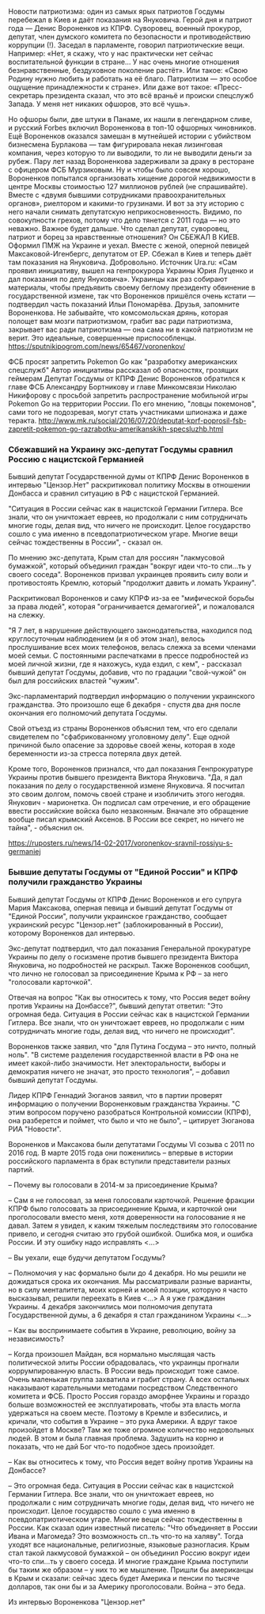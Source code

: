 Новости патриотизма: один из самых ярых патриотов Госдумы перебежал в Киев и даёт показания на Януковича.
Герой дня и патриот года — Денис Вороненков из КПРФ. Суворовец, военный прокурор, депутат, член думского комитета по безопасности и противодействию коррупции (!). Заседал в парламенте, говорил патриотические вещи.
Например: «Нет, я скажу, что у нас практически нет сейчас воспитательной функции в стране… У нас очень многие отношения безнравственные, бездуховное поколение растёт».
Или такое: «Свою Родину нужно любить и работать на её благо. Патриотизм — это особое ощущение принадлежности к стране».
Или даже вот такое: «Пресс-секретарь президента сказал, что это всё враньё и происки спецслужб Запада. У меня нет никаких офшоров, это всё чушь».

Но офшоры были, две штуки в Панаме, их нашли в легендарном сливе, и русский Forbes включил Вороненкова в топ-10 офшорных чиновников. Ещё Вороненков оказался замешан в мутнейшей истории с убийством бизнесмена Бурлакова — там фигурировала некая лизинговая компания, через которую то ли выводили, то ли не выводили деньги за рубеж. Пару лет назад Вороненкова задерживали за драку в ресторане с офицером ФСБ Мурзиковым. Ну и чтобы было совсем хорошо, Вороненков попытался организовать хищение дорогой недвижимости в центре Москвы стоимостью 127 миллионов рублей (не спрашивайте). Вместе с «двумя бывшими сотрудниками правоохранительных органов», риелтором и какими-то грузинами. И вот за эту историю с него начали снимать депутатскую неприкосновенность. Видимо, по совокупности грехов, потому что дело тянется с 2011 года — но это неважно. Важное будет дальше.
Что сделал депутат, суворовец, патриот и борец за нравственные отношения?
Он СБЕЖАЛ В КИЕВ. Оформил ПМЖ на Украине и уехал. Вместе с женой, оперной певицей Максаковой-Игенбергс, депутатом от ЕР. Сбежал в Киев и теперь даёт там показания на Януковича. Добровольно.
Источник Ura.ru: «Сам проявил инициативу, вышел на генпрокурора Украины Юрия Луценко и дал показания по делу Януковича».
Украинцы как раз собирают материалы, чтобы предъявить своему беглому президенту обвинение в государственной измене, так что Вороненков пришёлся очень кстати — подтвердил часть показаний Ильи Пономарёва.
Друзья, запомните Вороненкова. Не забывайте, что комсомольская дрянь, которая полощет вам мозги патриотизмом, грабит вас ради патриотизма, закрывает вас ради патриотизма — она сама ни в какой патриотизм не верит. Это идеальные, совершенные приспособленцы. 
https://sputnikipogrom.com/news/65467/voronenkov/

ФСБ просят запретить Pokemon Go как "разработку американских спецслужб" Автор инициативы рассказал об опасностях, грозящих геймерам Депутат Госдумы от КПРФ Денис Вороненков обратился к главе ФСБ Александру Бортникову и главе Минкомсвязи Николаю Никифорову с просьбой запретить распространение мобильной игры Pokemon Go на территории России. По его мнению, "ловцы покемонов", сами того не подозревая, могут стать участниками шпионажа и даже теракта.
http://www.mk.ru/social/2016/07/20/deputat-kprf-poprosil-fsb-zapretit-pokemon-go-razrabotku-amerikanskikh-specsluzhb.html


### Сбежавший на Украину экс-депутат Госдумы сравнил Россию с нацистской Германией

Бывший депутат Государственной думы от КПРФ Денис Вороненков в интервью "Цензор.Нет" раскритиковал политику Москвы в отношении Донбасса и сравнил ситуацию в РФ с нацистской Германией.

"Ситуация в России сейчас как в нацистской Германии Гитлера. Все знали, что он уничтожает евреев, но продолжали с ним сотрудничать многие годы, делая вид, что ничего не происходит. Целое государство сошло с ума именно в псевдопатриотическом угаре. Многие вещи сейчас тождественны в России", - сказал он.

По мнению экс-депутата, Крым стал для россиян "лакмусовой бумажкой", который объединил граждан "вокруг идеи что-то спи…ть у своего соседа". Вороненков призвал украинцев проявить силу воли и противостоять Кремлю, который "продолжит давить и ломать Украину".

Раскритиковал Вороненков и саму КПРФ из-за ее "мифической борьбы за права людей", которая "ограничивается демагогией", и пожаловался на слежку.

"Я 7 лет, в нарушение действующего законодательства, находился под круглосуточным наблюдением (и я об этом знал), велось прослушивание всех моих телефонов, велась слежка за всеми членами моей семьи. С постоянными распечатками в прессе подробностей из моей личной жизни, где я нахожусь, куда ездил, с кем", - рассказал бывший депутат Госдумы, добавив, что по градации "свой-чужой" он был для российских властей "чужим".

Экс-парламентарий подтвердил информацию о получении украинского гражданства. Это произошло еще 6 декабря - спустя два дня после окончания его полномочий депутата Госдумы.

Свой отъезд из страны Вороненков объяснил тем, что его сделали свидетелем по "сфабрикованному уголовному делу". Еще одной причиной было опасение за здоровье своей жены, которая в ходе беременности из-за стресса потеряла двух детей.

Кроме того, Вороненков признался, что дал показания Генпрокуратуре Украины против бывшего президента Виктора Януковича. "Да, я дал показания по делу о государственной измене Януковича. Я посчитал это своим долгом, помочь своей стране и изобличить этого негодяя. Янукович - марионетка. Он подписал сам отречение, и его обращение ввести российские войска было незаконным. Вначале это обращение вообще писал крымский Аксенов. В России все секрет, но ничего не тайна", - объяснил он.

https://ruposters.ru/news/14-02-2017/voronenkov-sravnil-rossiyu-s-germaniej

### Бывшие депутаты Госдумы от "Единой России" и КПРФ получили гражданство Украины

Бывший депутат Госдумы от КПРФ Денис Вороненков и его супруга Мария Максакова, оперная певица и бывший депутат Госдумы от "Единой России", получили украинское гражданство, сообщает украинский ресурс "Цензор.нет" (заблокированный в России), которому Вороненков дал интервью.

Экс-депутат подтвердил, что дал показания Генеральной прокуратуре Украины по делу о госизмене против бывшего президента Виктора Януковича, но подробностей не раскрыл. Также Вороненков сообщил, что лично не голосовал за присоединение Крыма к РФ – за него "голосовали карточкой".

Отвечая на вопрос "Как вы относитесь к тому, что Россия ведет войну против Украины на Донбассе?", бывший депутат ответил: "Это огромная беда. Ситуация в России сейчас как в нацистской Германии Гитлера. Все знали, что он уничтожает евреев, но продолжали с ним сотрудничать многие годы, делая вид, что ничего не происходит".

Вороненков также заявил, что "для Путина Госдума – это ничто, полный ноль". "В системе разделения государственной власти в РФ она не имеет какой-либо значимости. Нет электоральности, выборы и демократия ничего не значат, это просто технология", – добавил бывший депутат Госдумы.

Лидер КПРФ Геннадий Зюганов заявил, что в партии проверят информацию о получении Вороненковым гражданства Украины. "С этим вопросом поручено разобраться Контрольной комиссии (КПРФ), она разберется и поймет, что было и что не было", – цитирует Зюганова РИА "Новости".

Вороненков и Максакова были депутатами Госдумы VI созыва с 2011 по 2016 год. В марте 2015 года они поженились – впервые в истории российского парламента в брак вступили представители разных партий.

– Почему вы голосовали в 2014-м за присоединение Крыма?

– Сам я не голосовал, за меня голосовали карточкой. Решение фракции КПРФ было голосовать за присоединение Крыма, и карточкой они проголосовали вместо меня, хотя доверенности на голосование я не давал. Затем я увидел, к каким тяжелым последствиям это голосование привело, и сегодня считаю это грубой ошибкой. Ошибка моя, и ошибка России. И эту ошибку надо исправлять <...>

– Вы уехали, еще будучи депутатом Госдумы?

– Полномочия у нас формально были до 4 декабря. Но мы решили не дожидаться срока их окончания. Мы рассматривали разные варианты, но в силу менталитета, моих корней и моей позиции, которую я часто высказывал, решили переехать в Киев <...> А я уже гражданин Украины. 4 декабря закончились мои полномочия депутата Государственной думы, а 6 декабря я стал гражданином Украины <...>

– Как вы воспринимаете события в Украине, революцию, войну за независимость?

– Когда произошел Майдан, вся нормально мыслящая часть политической элиты России обрадовалась, что украинцы прогнали коррумпированную власть. В России ведь происходит тоже самое. Очень маленькая группа захватила и грабит страну. А всех остальных наказывают карательными методами посредством Следственного комитета и ФСБ. Просто Россия гораздо аморфнее Украины и гораздо больше возможностей ее эксплуатировать, чтобы эта власть могла удержаться на своем месте. Поэтому в Кремле и взбесились, и кричали, что события в Украине – это рука Америки. А вдруг такое произойдет в Москве? Там же тоже огромное количество недовольных людей. В этом и была главная проблема. Задушить на корню и показать, что не дай Бог что-то подобное здесь произойдет. 

– Как вы относитесь к тому, что Россия ведет войну против Украины на Донбассе?

– Это огромная беда. Ситуация в России сейчас как в нацистской Германии Гитлера. Все знали, что он уничтожает евреев, но продолжали с ним сотрудничать многие годы, делая вид, что ничего не происходит. Целое государство сошло с ума именно в псевдопатриотическом угаре. Многие вещи сейчас тождественны в России. Как сказал один известный писатель: "Что объединяет в России Ивана и Магомеда? Это возможность сп..ть что-то на халяву". Тогда уходят все национальные, религиозные, языковые разногласия. Крым стал такой лакмусовой бумажкой – он объединил Россию вокруг идеи что-то спи…ть у своего соседа. И многие граждане Крыма поступили бы таким же образом – у них то же мышление. Пришли бы американцы в Крым и сказали: сейчас здесь будет Америка и пенсии по тысяче долларов, так они бы и за Америку проголосовали. Война – это беда.

Из интервью Вороненкова "Цензор.нет"
